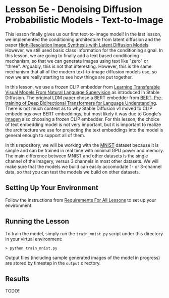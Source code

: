 # Lesson 5e - Denoising Diffusion Probabilistic Models - Text-to-Image

This lesson finally gives us our first text-to-image model! In the last lesson, we implemented the conditioning architecture from latent diffusion and the paper [High-Resolution Image Synthesis with Latent Diffusion Models](https://arxiv.org/abs/2112.10752). However, we still used basic class information for the conditioning signal. In this lesson, we are going to finally add a text based conditioning mechanism, so that we can generate images using text like "zero" or "three". Arguably, this is not that interesting. However, this is the same mechanism that all of the modern text-to-image diffusion models use, so now we are really starting to see how things are put together.

In this lesson, we use a frozen CLIP embedder from [Learning Transferable Visual Models From Natural Language Supervision](https://arxiv.org/abs/2103.00020) as introduced in Stable Diffusion. The original LDM paper chose a BERT embedder from [BERT: Pre-training of Deep Bidirectional Transformers for Language Understanding](https://arxiv.org/abs/1810.04805). There is not much context as to why Stable Diffusion v1 moved to CLIP embeddings over BERT embeddings, but most likely it was due to Google's [Imagen](https://arxiv.org/abs/2205.11487) also choosing a frozen CLIP embedder. For this lesson, the choice of text embedding model is not very important, but it is important to realize the architecture we use for projecting the text embeddings into the model is general enough to support all of them.

In this repository, we will be working with the [MNIST](https://en.wikipedia.org/wiki/MNIST_database) dataset because it is simple and can be trained in real time with minimal GPU power and memory. The main difference between MNIST and other datasets is the single channel of the imagery, versus 3 channels in most other datasets. We will make sure that the models we build can easily accomodate 1- or 3-channel data, so that you can test the models we build on other datasets.

## Setting Up Your Environment

Follow the instructions from [Requirements For All Lessons](https://github.com/swookey-thinky/mindiffusion?tab=readme-ov-file#requirements-for-all-lessons) to set up your environment.

## Running the Lesson

To train the model, simply run the `train_mnist.py` script under this directory in your virtual environment:

```
> python train_mnist.py
```

Output files (including sample generated images of the model in progress) are stored by timestep in the `output` directory.

## Results

TODO!!
